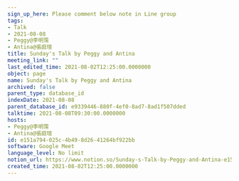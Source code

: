 ```yaml
---
sign_up_here: Please comment below note in Line group
tags:
- Talk
- 2021-08-08
- Peggy@李明霈
- Antina@張庭瑄
title: Sunday's Talk by Peggy and Antina
meeting_link: ""
last_edited_time: 2021-08-02T12:25:00.0000000
object: page
name: Sunday's Talk by Peggy and Antina
archived: false
parent_type: database_id
indexDate: 2021-08-08
parent_database_id: e9339446-880f-4ef0-8ad7-8ad1f507dded
talktime: 2021-08-08T09:30:00.0000000
hosts:
- Peggy@李明霈
- Antina@張庭瑄
id: e151a794-025c-4b49-8d26-41264bf922bb
software: Google Meet
language_level: No limit
notion_url: https://www.notion.so/Sunday-s-Talk-by-Peggy-and-Antina-e151a794025c4b498d2641264bf922bb
created_time: 2021-08-02T12:25:00.0000000
---
```








